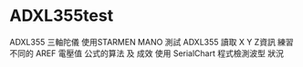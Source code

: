 # ADXL355test
ADXL355 三軸陀儀
使用STARMEN MANO 測試 ADXL355 讀取 X Y Z資訊
練習不同的 AREF 電壓值 公式的算法 及 成效
使用 SerialChart 程式檢測波型 狀況
